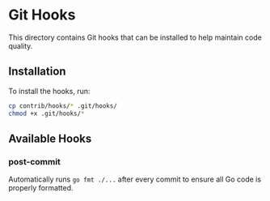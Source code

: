 # Git Hooks

This directory contains Git hooks that can be installed to help maintain code quality.

## Installation

To install the hooks, run:

```bash
cp contrib/hooks/* .git/hooks/
chmod +x .git/hooks/*
```

## Available Hooks

### post-commit
Automatically runs `go fmt ./...` after every commit to ensure all Go code is properly formatted.